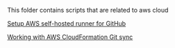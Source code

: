 This folder contains scripts that are related to aws cloud

[Setup AWS self-hosted runner for GitHub](https://docs.github.com/en/actions/hosting-your-own-runners/managing-self-hosted-runners/adding-self-hosted-runners)

[Working with AWS CloudFormation Git sync](https://docs.aws.amazon.com/AWSCloudFormation/latest/UserGuide/git-sync.html)
